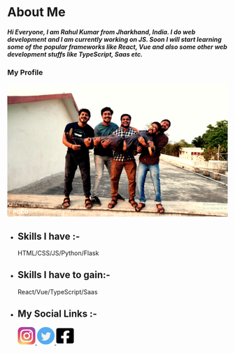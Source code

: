 <h1>About Me</h1>
<h5>Hi Everyone, I am Rahul Kumar from Jharkhand, India. I do web development and I am currently working on JS. Soon I will start learning some of the popular frameworks like React, Vue and also some other web development stuffs like TypeScript, Saas etc.</h5>

<h3>My Profile</h3>
<img src="https://github.com/Rahulbaran/Rahulbaran/blob/main/Profile.png">
<ul>
<li><h2>Skills I have :-</h2></li>
HTML/CSS/JS/Python/Flask
<li><h2>Skills I have to gain:-</h2></li>
React/Vue/TypeScript/Saas
<li><h2>My Social Links :-</h2></li>
 <a href="https://www.instagram.com/rahulkumar109422/"><img src="https://github.com/Rahulbaran/Rahulbaran/blob/main/instagram.svg" width="40px" height="40px">
<a href="https://twitter.com/Rahul9122109422"><img src="https://github.com/Rahulbaran/Rahulbaran/blob/main/twitter.svg" width="40px" height="40px">
<a href="https://www.facebook.com/rahulkumar109422/"><img src="https://github.com/Rahulbaran/Rahulbaran/blob/main/facebook-square-brands.svg" width="40px" height="40px">
 
</ul>
